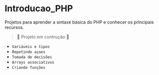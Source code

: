 # Introducao_PHP
Projetos para aprender a sintaxe básica do PHP e conhecer os principais recursos.

> :construction: Projeto em contrução :construction:
    
- `Variáveis e tipos`
- `Repetindo açoes`
- `Tomada de decisões`
- `Arrays associativos`
- `Criando funções`
    

